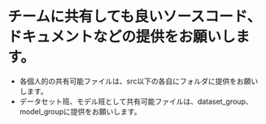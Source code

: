 # チームに共有しても良いソースコード、ドキュメントなどの提供をお願いします。
- 各個人的の共有可能ファイルは、src以下の各自にフォルダに提供をお願いします。
- データセット班、モデル班として共有可能ファイルは、dataset_group、model_groupに提供をお願いします。
